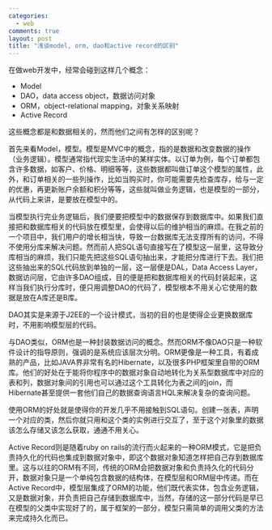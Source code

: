 ```yaml
--- 
categories: 
  - web
comments: true
layout: post
title: "浅谈model, orm, dao和active record的区别"
---
```

在做web开发中，经常会碰到这样几个概念：

* Model
* DAO，data access object，数据访问对象
* ORM，object-relational mapping，对象关系映射
* Active Record

这些概念都是和数据相关的，然而他们之间有怎样的区别呢？

<!--more-->

首先来看Model，模型。模型是MVC中的概念，指的是数据和改变数据的操作（业务逻辑）。模型通常指代现实生活中的某样实体。以订单为例，每个订单都包含许多数据，如客户、价格、明细等等，这些数据都叫做订单这个模型的属性，此外，和订单相关的一些列操作，比如当购买时，你可能需要先检查库存，给与一定的优惠，再更新账户余额和积分等等，这些就叫做业务逻辑，也是模型的一部分，从代码上来讲，是要放在模型中的。

当模型执行完业务逻辑后，我们便要把模型中的数据保存到数据库中。如果我们直接把和数据库相关的代码放在模型里，会使得以后的维护相当的麻烦。在我之前的一个项目中，我们用户的增长相当快，导致一台数据库无法支撑所有的访问，不得不使用分库来解决问题。然而前人把SQL语句直接写在了模型这一层里，这导致分库相当的麻烦，我们只能先把这些SQL语句抽出来，才能把分库进行下去。我们把这些抽出来的SQL代码放到单独的一层，这一层便是DAL，Data Access Layer，数据访问层，它由许多DAO组成，目的便是把和数据库相关的代码封装起来，这样当我们执行分库时，便只用调整DAO的代码了，模型根本不用关心它使用的数据是放在A库还是B库。

DAO其实是来源于J2EE的一个设计模式，当初的目的也是使得企业更换数据库时，不用影响模型层的代码。

与DAO类似，ORM也是一种封装数据访问的概念。然而ORM不像DAO只是一种软件设计的指导原则，强调的是系统应该层次分明。ORM更像是一种工具，有着成熟的产品，比如JAVA界非常有名的Hibernate，以及很多PHP框架里自带的ORM库。他们的好处在于能将你程序中的数据对象自动地转化为关系型数据库中对应的表和列，数据对象间的引用也可以通过这个工具转化为表之间的join，而Hibernate甚至提供一套他们自己的数据查询语言HQL来解决复杂的查询问题。

使用ORM的好处就是使得你的开发几乎不用接触到SQL语句。创建一张表，声明一个对应的类，然后你就只用和这个类的实例进行交互了，至于这个对象里的数据该怎么存储又该怎么获取，通通不用关心。

Active Record则是随着ruby on rails的流行而火起来的一种ORM模式，它是把负责持久化的代码也集成到数据对象中，即这个数据对象知道怎样把自己存到数据库里。这与以往的ORM有不同，传统的ORM会把数据对象和负责持久化的代码分开，数据对象只是一个单纯包含数据的结构体，在模型层和ORM层中传递。而在Active Record中，模型层集成了ORM的功能，他们既代表实体，包含业务逻辑，又是数据对象，并负责把自己存储到数据库中，当然，存储的这一部分代码是早已在模型的父类中实现好了的，属于框架的一部分，模型只需简单的调用父类的方法来完成持久化而已。

